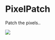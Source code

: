 # PixelPatch

Patch the pixels..

![](https://github.com/bbayer/PixelPatch/blob/master/capture.gif)
